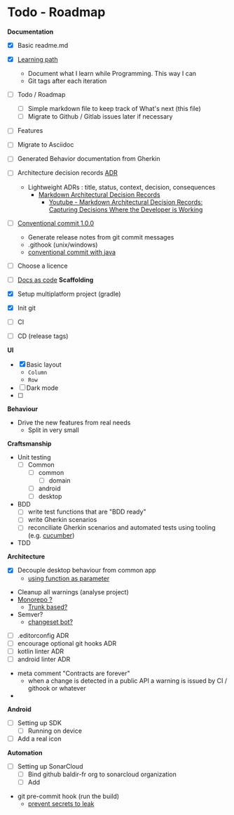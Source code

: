 # Todo - Roadmap

**Documentation**

- [X] Basic readme.md
- [X] [Learning path](Learning_path.md)
  - Document what I learn while Programming. This way I can
  - Git tags after each iteration
- [ ] Todo / Roadmap
  - [ ] Simple markdown file to keep track of What's next (this file)
  - [ ] Migrate to Github / Gitlab issues later if necessary
- [ ] Features
- [ ] Migrate to Asciidoc
- [ ] Generated Behavior documentation from Gherkin
- [ ] Architecture decision records [ADR](https://adr.github.io/)
  - Lightweight ADRs : title, status, context, decision, consequences
    - [Markdown Architectural Decision Records](https://adr.github.io/madr/)
      - [Youtube - Markdown Architectural Decision Records: Capturing Decisions Where the Developer is Working](https://www.youtube.com/watch?v=t04uboZ9Lks)
- [ ] [Conventional commit 1.0.0](https://www.conventionalcommits.org/en/v1.0.0/)
  - Generate release notes from git commit messages
  - .githook (unix/windows)
  - [conventional commit with java](https://dwmkerr.com/conventional-commits-and-semantic-versioning-for-java/)
- [ ] Choose a licence
- [ ] [Docs as code](https://www.writethedocs.org/guide/docs-as-code/)
**Scaffolding**

- [x] Setup multiplatform project (gradle)
- [x] Init git
- [ ] CI
- [ ] CD (release tags)

**UI**

- [x] Basic layout
    - `Column`
    - `Row`
- [ ] Dark mode
- [ ]

**Behaviour**

- Drive the new features from real needs
  - Split in very small

**Craftsmanship**

- Unit testing
  - [ ] Common
    - [ ] common
      - [ ] domain
    - [ ] android
    - [ ] desktop  
- BDD
  - [ ] write test functions that are "BDD ready"
  - [ ] write Gherkin scenarios
  - [ ] reconciliate Gherkin scenarios and automated tests using tooling 
    (e.g. [cucumber](https://cucumber.io/docs/installation/kotlin/))
- TDD

**Architecture**

- [x] Decouple desktop behaviour from common app
    - [using function as parameter](Learning_path/kotlin-pass-function-as-parameter.md) 
- Cleanup all warnings (analyse project)
- [Monorepo ?](https://monorepo.guide/)
  - [Trunk based?](https://trunkbaseddevelopment.com/)
- Semver?
  - [changeset bot?](https://github.com/atlassian/changesets)
- [ ] .editorconfig ADR
- [ ] encourage optional git hooks ADR
- [ ] kotlin linter ADR
- [ ] android linter ADR
- meta comment "Contracts are forever"
  - when a change is detected in a public API a warning is issued by CI / githook or whatever
- 
**Android**

- [ ] Setting up SDK
  - [ ] Running on device
- [ ] Add a real icon
  
**Automation**

- [ ] Setting up SonarCloud
  - [ ] Bind github baldir-fr org to sonarcloud organization
  - [ ] Add
- git pre-commit hook (run the build)
  - [prevent secrets to leak](https://www.tygertec.com/git-hooks-practical-uses-windows/)